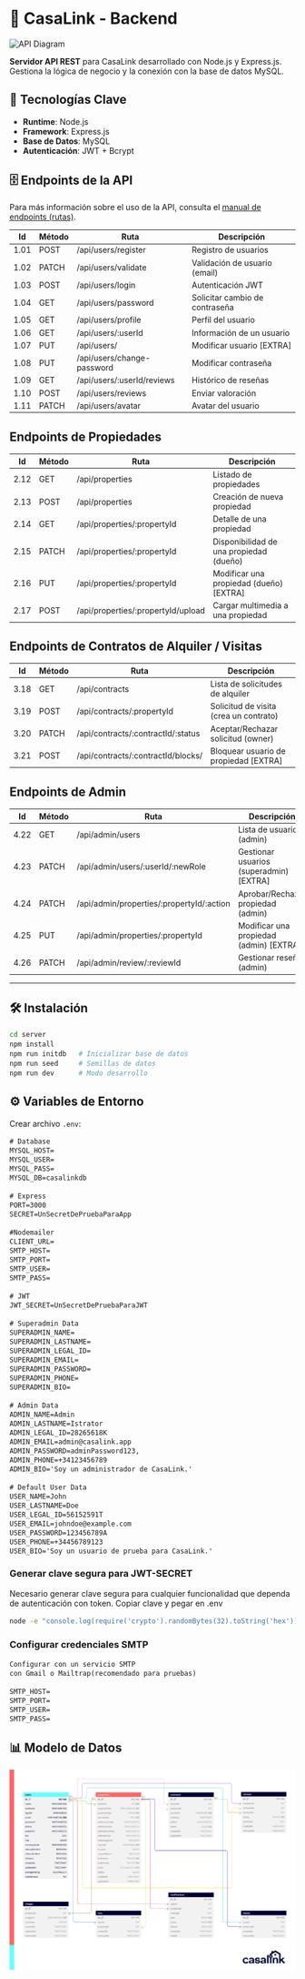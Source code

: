 # 🚀 CasaLink - Backend

![API Diagram](./docs/media/api-diagram.jpg)

**Servidor API REST** para CasaLink desarrollado con Node.js y Express.js. Gestiona la lógica de negocio y la conexión con la base de datos MySQL.

## 🔧 Tecnologías Clave

- **Runtime**: Node.js
- **Framework**: Express.js
- **Base de Datos**: MySQL
- **Autenticación**: JWT + Bcrypt

## 🗄️ Endpoints de la API

Para más información sobre el uso de la API, consulta el [manual de endpoints (rutas)](../docs/endpoints.md).

| Id   | Método | Ruta                       | Descripción                    |
| ---- | ------ | -------------------------- | ------------------------------ |
| 1.01 | POST   | /api/users/register        | Registro de usuarios           |
| 1.02 | PATCH  | /api/users/validate        | Validación de usuario (email)  |
| 1.03 | POST   | /api/users/login           | Autenticación JWT              |
| 1.04 | GET    | /api/users/password        | Solicitar cambio de contraseña |
| 1.05 | GET    | /api/users/profile         | Perfil del usuario             |
| 1.06 | GET    | /api/users/:userId         | Información de un usuario      |
| 1.07 | PUT    | /api/users/                | Modificar usuario [EXTRA]      |
| 1.08 | PUT    | /api/users/change-password | Modificar contraseña           |
| 1.09 | GET    | /api/users/:userId/reviews | Histórico de reseñas           |
| 1.10 | POST   | /api/users/reviews         | Enviar valoración              |
| 1.11 | PATCH  | /api/users/avatar          | Avatar del usuario             |

## Endpoints de Propiedades

| Id   | Método | Ruta                               | Descripción                             |
| ---- | ------ | ---------------------------------- | --------------------------------------- |
| 2.12 | GET    | /api/properties                    | Listado de propiedades                  |
| 2.13 | POST   | /api/properties                    | Creación de nueva propiedad             |
| 2.14 | GET    | /api/properties/:propertyId        | Detalle de una propiedad                |
| 2.15 | PATCH  | /api/properties/:propertyId        | Disponibilidad de una propiedad (dueño) |
| 2.16 | PUT    | /api/properties/:propertyId        | Modificar una propiedad (dueño) [EXTRA] |
| 2.17 | POST   | /api/properties/:propertyId/upload | Cargar multimedia a una propiedad       |

## Endpoints de Contratos de Alquiler / Visitas

| Id   | Método | Ruta                               | Descripción                            |
| ---- | ------ | ---------------------------------- | -------------------------------------- |
| 3.18 | GET    | /api/contracts                     | Lista de solicitudes de alquiler       |
| 3.19 | POST   | /api/contracts/:propertyId         | Solicitud de visita (crea un contrato) |
| 3.20 | PATCH  | /api/contracts/:contractId/:status | Aceptar/Rechazar solicitud (owner)     |
| 3.21 | POST   | /api/contracts/:contractId/blocks/ | Bloquear usuario de propiedad [EXTRA]  |

## Endpoints de Admin

| Id   | Método | Ruta                                      | Descripción                             |
| ---- | ------ | ----------------------------------------- | --------------------------------------- |
| 4.22 | GET    | /api/admin/users                          | Lista de usuarios (admin)               |
| 4.23 | PATCH  | /api/admin/users/:userId/:newRole         | Gestionar usuarios (superadmin) [EXTRA] |
| 4.24 | PATCH  | /api/admin/properties/:propertyId/:action | Aprobar/Rechazar propiedad (admin)      |
| 4.25 | PUT    | /api/admin/properties/:propertyId         | Modificar una propiedad (admin) [EXTRA] |
| 4.26 | PATCH  | /api/admin/review/:reviewId               | Gestionar reseñas (admin)               |

---

## 🛠 Instalación

```bash
cd server
npm install
npm run initdb   # Inicializar base de datos
npm run seed     # Semillas de datos
npm run dev      # Modo desarrollo
```

## ⚙️ Variables de Entorno

Crear archivo `.env`:

```env
# Database
MYSQL_HOST=
MYSQL_USER=
MYSQL_PASS=
MYSQL_DB=casalinkdb

# Express
PORT=3000
SECRET=UnSecretDePruebaParaApp

#Nodemailer
CLIENT_URL=
SMTP_HOST=
SMTP_PORT=
SMTP_USER=
SMTP_PASS=

# JWT
JWT_SECRET=UnSecretDePruebaParaJWT

# Superadmin Data
SUPERADMIN_NAME=
SUPERADMIN_LASTNAME=
SUPERADMIN_LEGAL_ID=
SUPERADMIN_EMAIL=
SUPERADMIN_PASSWORD=
SUPERADMIN_PHONE=
SUPERADMIN_BIO=

# Admin Data
ADMIN_NAME=Admin
ADMIN_LASTNAME=Istrator
ADMIN_LEGAL_ID=28265618K
ADMIN_EMAIL=admin@casalink.app
ADMIN_PASSWORD=adminPassword123,
ADMIN_PHONE=+34123456789
ADMIN_BIO='Soy un administrador de CasaLink.'

# Default User Data
USER_NAME=John
USER_LASTNAME=Doe
USER_LEGAL_ID=56152591T
USER_EMAIL=johndoe@example.com
USER_PASSWORD=123456789A
USER_PHONE=+34456789123
USER_BIO='Soy un usuario de prueba para CasaLink.'
```

### Generar clave segura para JWT-SECRET

Necesario generar clave segura para cualquier funcionalidad que dependa de autenticación con token.
Copiar clave y pegar en .env

```bash
node -e "console.log(require('crypto').randomBytes(32).toString('hex'))"
```

### Configurar credenciales SMTP

```plaintext
Configurar con un servicio SMTP
con Gmail o Mailtrap(recomendado para pruebas)

SMTP_HOST=
SMTP_PORT=
SMTP_USER=
SMTP_PASS=
```

## 📊 Modelo de Datos

[![Base de Datos](/docs/media/casalinkdb.svg)](/docs/database.md)

<!--
## 📄 Documentación API

Acceder a la documentación completa en desarrollo:

```bash
http://localhost:5000/api-docs
```
## 🧪 Pruebas

````bash
npm test  # Pruebas unitarias
npm run test:e2e  # Pruebas de integración
````
-->
